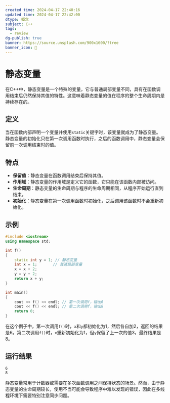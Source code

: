 ```yaml
---
created time: 2024-04-17 22:40:16
updated time: 2024-04-17 22:42:00
dtype: 概念
subject: C++
tags:
  - review
dg-publish: true
banner: https://source.unsplash.com/900x1600/?tree
banner_icon: 🧠
---
```


# 静态变量

在C++中，静态变量是一个特殊的变量，它与普通局部变量不同，具有在函数调用结束后仍然保持其值的特性。这意味着静态变量的值在程序的整个生命周期内是持续存在的。

## 定义

当在函数内部声明一个变量并使用`static`关键字时，该变量就成为了静态变量。静态变量的初始化只在第一次调用函数时执行，之后的函数调用中，静态变量会保留前一次调用结束时的值。

## 特点

- **保留值**：静态变量在函数调用结束后保持其值。
- **作用域**：静态变量的作用域是定义它的函数，它只能在该函数内部被访问。
- **生命周期**：静态变量的生命周期与程序的生命周期相同，从程序开始运行直到结束。
- **初始化**：静态变量在第一次调用函数时初始化，之后调用该函数时不会重新初始化。

## 示例

```C++
#include <iostream>
using namespace std;

int f() 
{
    static int y = 1; // 静态变量
    int x = 1;       // 普通局部变量
    x = x + 2;
    y = y + 2;
    return x + y;
}

int main() 
{
    cout << f() << endl; // 第一次调用f，输出6
    cout << f() << endl; // 第二次调用f，输出8
    return 0;
}
```

在这个例子中，第一次调用`f()`时，`x`和`y`都初始化为1，然后各自加2，返回的结果是6。第二次调用`f()`时，`x`重新初始化为1，但`y`保留了上一次的值3，最终结果是8。

## 运行结果

```
6
8
```

静态变量常用于计数器或需要在多次函数调用之间保持状态的场景。然而，由于静态变量的生命周期较长，使用不当可能会导致程序中难以发现的错误，因此在多线程环境下需要特别注意同步问题。

